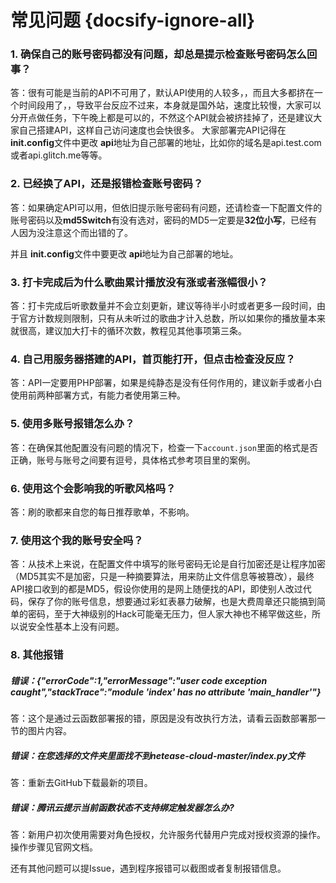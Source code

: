 # 常见问题 {docsify-ignore-all}

### 1. 确保自己的账号密码都没有问题，却总是提示检查账号密码怎么回事？

答：很有可能是当前的API不可用了，默认API使用的人较多，，而且大多都挤在一个时间段用了，，导致平台反应不过来，本身就是国外站，速度比较慢，大家可以分开点做任务，下午晚上都是可以的，不然这个API就会被挤挂掉了，还是建议大家自己搭建API，这样自己访问速度也会快很多。
大家部署完API记得在 **init.config**文件中更改 **api**地址为自己部署的地址，比如你的域名是api.test.com或者api.glitch.me等等。



### 2. 已经换了API，还是报错检查账号密码？

答：如果确定API可以用，但依旧提示账号密码有问题，还请检查一下配置文件的账号密码以及**md5Switch**有没有选对，密码的MD5一定要是**32位小写**，已经有人因为没注意这个而出错的了。

并且 **init.config**文件中要更改 **api**地址为自己部署的地址。



### 3. 打卡完成后为什么歌曲累计播放没有涨或者涨幅很小？

答：打卡完成后听歌数量并不会立刻更新，建议等待半小时或者更多一段时间，由于官方计数规则限制，只有从未听过的歌曲才计入总数，所以如果你的播放量本来就很高，建议加大打卡的循环次数，教程见其他事项第三条。



### 4. 自己用服务器搭建的API，首页能打开，但点击检查没反应？

答：API一定要用PHP部署，如果是纯静态是没有任何作用的，建议新手或者小白使用前两种部署方式，有能力者使用第三种。

### 5. 使用多账号报错怎么办？

答：在确保其他配置没有问题的情况下，检查一下`account.json`里面的格式是否正确，账号与账号之间要有逗号，具体格式参考项目里的案例。

### 6. 使用这个会影响我的听歌风格吗？

答：刷的歌都来自您的每日推荐歌单，不影响。

### 7. 使用这个我的账号安全吗？

答：从技术上来说，在配置文件中填写的账号密码无论是自行加密还是让程序加密（MD5其实不是加密，只是一种摘要算法，用来防止文件信息等被篡改），最终API接口收到的都是MD5，假设你使用的是网上随便找的API，即使别人改过代码，保存了你的账号信息，想要通过彩虹表暴力破解，也是大费周章还只能搞到简单的密码，至于大神级别的Hack可能毫无压力，但人家大神也不稀罕做这些，所以说安全性基本上没有问题。

### 8. 其他报错

##### 错误：{"errorCode":1,"errorMessage":"user code exception caught","stackTrace":"module 'index' has no attribute 'main_handler'"}

答：这个是通过云函数部署报的错，原因是没有改执行方法，请看云函数部署那一节的图片内容。

##### 错误：在您选择的文件夹里面找不到netease-cloud-master/index.py文件

答：重新去GitHub下载最新的项目。

##### 错误：腾讯云提示当前函数状态不支持绑定触发器怎么办?

答：新用户初次使用需要对角色授权，允许服务代替用户完成对授权资源的操作。操作步骤见官网文档。

还有其他问题可以提Issue，遇到程序报错可以截图或者复制报错信息。